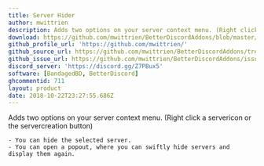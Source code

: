 ```yaml
---
title: Server Hider
author: mwittrien
description: Adds two options on your server context menu. (Right click a servericon or the servercreation button)
download: https://github.com/mwittrien/BetterDiscordAddons/blob/master/Plugins/ServerHider/ServerHider.plugin.js
github_profile_url: 'https://github.com/mwittrien/'
github_source_url: https://github.com/mwittrien/BetterDiscordAddons/tree/master/Plugins/ServerHider
github_issue_url: https://github.com/mwittrien/BetterDiscordAddons/issues/
discord_server: 'https://discord.gg/Z7PBux5'
software: [BandagedBD, BetterDiscord]
ghcommentid: 711
layout: product
date: 2018-10-22T23:27:55.686Z
---
```

Adds two options on your server context menu. (Right click a servericon or the
  servercreation button)

    - You can hide the selected server.
    - You can open a popout, where you can swiftly hide servers and display them again.